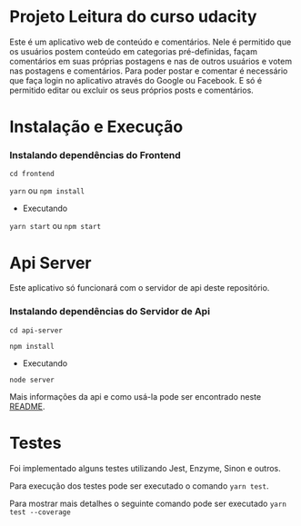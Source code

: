 # Projeto Leitura do curso udacity

Este é um aplicativo web de conteúdo e comentários. Nele é permitido que os usuários postem conteúdo em categorias pré-definidas, façam comentários em suas próprias postagens e nas de outros usuários e votem nas postagens e comentários. Para poder postar e comentar é necessário que faça login no aplicativo através do 
Google ou Facebook. E só é permitido editar ou excluir os seus próprios posts e comentários.

# Instalação e Execução

### Instalando dependências do Frontend

`cd frontend`

`yarn` ou `npm install`

* Executando

`yarn start` ou `npm start`

# Api Server

Este aplicativo só funcionará com o servidor de api deste repositório. 

### Instalando dependências do Servidor de Api

`cd api-server`

`npm install`

* Executando

`node server`

Mais informações da api e como usá-la pode ser encontrado neste [README](https://github.com/enebeze/leitura-udacity/blob/master/api-server/README.md).

# Testes

Foi implementado alguns testes utilizando Jest, Enzyme, Sinon e outros.

Para execução dos testes pode ser executado o comando `yarn test`.

Para mostrar mais detalhes o seguinte comando pode ser executado `yarn test --coverage`

